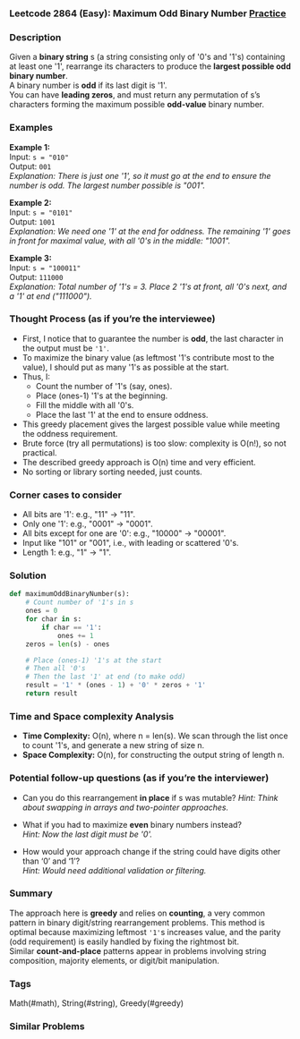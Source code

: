 ### Leetcode 2864 (Easy): Maximum Odd Binary Number [Practice](https://leetcode.com/problems/maximum-odd-binary-number)

### Description  
Given a **binary string** s (a string consisting only of '0's and '1's) containing at least one '1', rearrange its characters to produce the **largest possible odd binary number**.  
A binary number is **odd** if its last digit is '1'.  
You can have **leading zeros**, and must return any permutation of s’s characters forming the maximum possible **odd-value** binary number.

### Examples  

**Example 1:**  
Input: `s = "010"`  
Output: `001`  
*Explanation: There is just one '1', so it must go at the end to ensure the number is odd. The largest number possible is "001".*

**Example 2:**  
Input: `s = "0101"`  
Output: `1001`  
*Explanation: We need one '1' at the end for oddness. The remaining '1' goes in front for maximal value, with all '0's in the middle: "1001".*

**Example 3:**  
Input: `s = "100011"`  
Output: `111000`  
*Explanation: Total number of '1's = 3. Place 2 '1's at front, all '0's next, and a '1' at end ("111000").*

### Thought Process (as if you’re the interviewee)  
- First, I notice that to guarantee the number is **odd**, the last character in the output must be `'1'`.
- To maximize the binary value (as leftmost '1's contribute most to the value), I should put as many '1's as possible at the start.
- Thus, I:
  - Count the number of '1's (say, ones).
  - Place (ones-1) '1's at the beginning.
  - Fill the middle with all '0's.
  - Place the last '1' at the end to ensure oddness.
- This greedy placement gives the largest possible value while meeting the oddness requirement.
- Brute force (try all permutations) is too slow: complexity is O(n!), so not practical.
- The described greedy approach is O(n) time and very efficient.  
- No sorting or library sorting needed, just counts.

### Corner cases to consider  
- All bits are '1': e.g., "11" → "11".
- Only one '1': e.g., "0001" → "0001".
- All bits except for one are '0': e.g., "10000" → "00001".
- Input like "101" or "001", i.e., with leading or scattered '0's.
- Length 1: e.g., "1" → "1".

### Solution

```python
def maximumOddBinaryNumber(s):
    # Count number of '1's in s
    ones = 0
    for char in s:
        if char == '1':
            ones += 1
    zeros = len(s) - ones

    # Place (ones-1) '1's at the start
    # Then all '0's
    # Then the last '1' at end (to make odd)
    result = '1' * (ones - 1) + '0' * zeros + '1'
    return result
```

### Time and Space complexity Analysis  

- **Time Complexity:** O(n), where n = len(s). We scan through the list once to count '1's, and generate a new string of size n.
- **Space Complexity:** O(n), for constructing the output string of length n.

### Potential follow-up questions (as if you’re the interviewer)  

- Can you do this rearrangement **in place** if s was mutable?
  *Hint: Think about swapping in arrays and two-pointer approaches.*

- What if you had to maximize **even** binary numbers instead?  
  *Hint: Now the last digit must be '0'.*

- How would your approach change if the string could have digits other than ‘0’ and ‘1’?  
  *Hint: Would need additional validation or filtering.*

### Summary
The approach here is **greedy** and relies on **counting**, a very common pattern in binary digit/string rearrangement problems. This method is optimal because maximizing leftmost `'1'`s increases value, and the parity (odd requirement) is easily handled by fixing the rightmost bit.  
Similar **count-and-place** patterns appear in problems involving string composition, majority elements, or digit/bit manipulation.

### Tags
Math(#math), String(#string), Greedy(#greedy)

### Similar Problems
